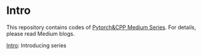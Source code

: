 # Intro 
This repository contains codes of [Pytorch&CPP Medium Series](https://medium.com/@yozkose3/pytorch-c-intro-b50571762162). For details, please read Medium blogs.

[Intro](https://medium.com/@yozkose3/pytorch-c-intro-b50571762162): Introducing series
